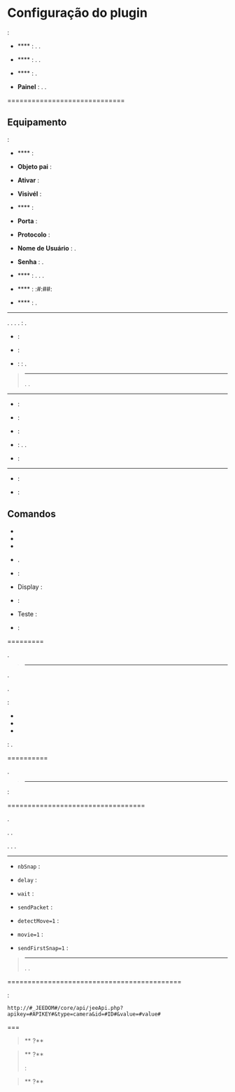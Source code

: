 

Configuração do plugin
=======================

 :

-   **** : . .

-   **** : . .

-   **** : .

-   **Painel** : . .



=============================

Equipamento
----------

 :

-   **** : 

-   **Objeto pai** : 

-   **Ativar** : 

-   **Visivél** : 

-   **** : 

-   **Porta** : 

-   **Protocolo** : 

-   **Nome de Usuário** : . 

-   **Senha** : .

-   **** : . . . 

-   **** : :#:##:

-   **** : . 


------

. . . .  : .

-    : 

-    : 

-    :  : . 

> ****
>
> . .


-------

-    : 

-    : 

-    : 

-    : . .

-    : 


------------

-    : 

-    : 

Comandos
---------

-   

-   

-   

-   . 

-    : 

-   Display : 

-    : 

-   Teste : 

-    : 


=========

.

> ****
>
> 

.

.

 :

-   

-   

-   

 : .


==========

.

> ****
>
> 

 :


==================================

.

. .

. . .


---------------------------

-   `nbSnap` : 

-   `delay` : 

-   `wait` : 

-   `sendPacket` : 

-   `detectMove=1` : 

-   `movie=1` : 

-   `sendFirstSnap=1` : 

> ****
>
> . .



===========================================

 :

    http://#_JEEDOM#/core/api/jeeApi.php?apikey=#APIKEY#&type=camera&id=#ID#&value=#value#




===

>** ?**
>
>

>** ?**
>
> : 

>** ?**
>
> 
